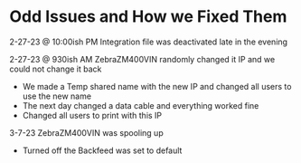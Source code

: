 # Odd Issues and How we Fixed Them

2-27-23 @ 10:00ish PM Integration file was deactivated late in the evening

2-27-23 @ 930ish AM ZebraZM400VIN randomly changed it IP and we could not change it back
+ We made a Temp shared name with the new IP and changed all users to use the new name
+ The next day changed a data cable and everything worked fine 
 + Changed all users to print with this IP

3-7-23 ZebraZM400VIN was spooling up
 + Turned off the Backfeed was set to default 

  